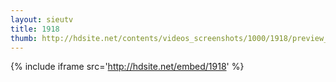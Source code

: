 ```yaml
---
layout: sieutv
title: 1918
thumb: http://hdsite.net/contents/videos_screenshots/1000/1918/preview_360p.mp4.jpg
---
```

{% include iframe src='http://hdsite.net/embed/1918' %}
 

